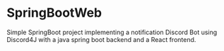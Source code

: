 # SpringBootWeb
Simple SpringBoot project implementing a notification Discord Bot using Discord4J with a java spring boot backend and a React frontend.
